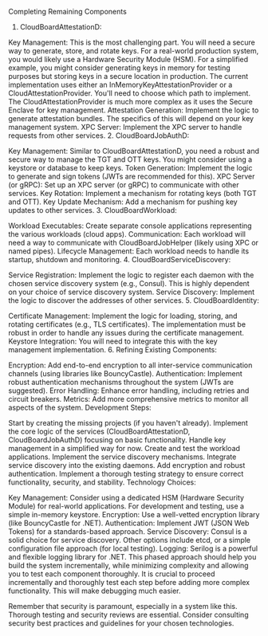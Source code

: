 Completing Remaining Components

1. CloudBoardAttestationD:

Key Management: This is the most challenging part. You will need a secure way to generate, store, and rotate keys. For a real-world production system, you would likely use a Hardware Security Module (HSM). For a simplified example, you might consider generating keys in memory for testing purposes but storing keys in a secure location in production. The current implementation uses either an InMemoryKeyAttestationProvider or a CloudAttestationProvider. You'll need to choose which path to implement. The CloudAttestationProvider is much more complex as it uses the Secure Enclave for key management.
Attestation Generation: Implement the logic to generate attestation bundles. The specifics of this will depend on your key management system.
XPC Server: Implement the XPC server to handle requests from other services.
2. CloudBoardJobAuthD:

Key Management: Similar to CloudBoardAttestationD, you need a robust and secure way to manage the TGT and OTT keys. You might consider using a keystore or database to keep keys.
Token Generation: Implement the logic to generate and sign tokens (JWTs are recommended for this).
XPC Server (or gRPC): Set up an XPC server (or gRPC) to communicate with other services.
Key Rotation: Implement a mechanism for rotating keys (both TGT and OTT).
Key Update Mechanism: Add a mechanism for pushing key updates to other services.
3. CloudBoardWorkload:

Workload Executables: Create separate console applications representing the various workloads (cloud apps).
Communication: Each workload will need a way to communicate with CloudBoardJobHelper (likely using XPC or named pipes).
Lifecycle Management: Each workload needs to handle its startup, shutdown and monitoring.
4. CloudBoardServiceDiscovery:

Service Registration: Implement the logic to register each daemon with the chosen service discovery system (e.g., Consul). This is highly dependent on your choice of service discovery system.
Service Discovery: Implement the logic to discover the addresses of other services.
5. CloudBoardIdentity:

Certificate Management: Implement the logic for loading, storing, and rotating certificates (e.g., TLS certificates). The implementation must be robust in order to handle any issues during the certificate management.
Keystore Integration: You will need to integrate this with the key management implementation.
6. Refining Existing Components:

Encryption: Add end-to-end encryption to all inter-service communication channels (using libraries like BouncyCastle).
Authentication: Implement robust authentication mechanisms throughout the system (JWTs are suggested).
Error Handling: Enhance error handling, including retries and circuit breakers.
Metrics: Add more comprehensive metrics to monitor all aspects of the system.
Development Steps:

Start by creating the missing projects (if you haven't already).
Implement the core logic of the services (CloudBoardAttestationD, CloudBoardJobAuthD) focusing on basic functionality. Handle key management in a simplified way for now.
Create and test the workload applications.
Implement the service discovery mechanisms.
Integrate service discovery into the existing daemons.
Add encryption and robust authentication.
Implement a thorough testing strategy to ensure correct functionality, security, and stability.
Technology Choices:

Key Management: Consider using a dedicated HSM (Hardware Security Module) for real-world applications. For development and testing, use a simple in-memory keystore.
Encryption: Use a well-vetted encryption library (like BouncyCastle for .NET).
Authentication: Implement JWT (JSON Web Tokens) for a standards-based approach.
Service Discovery: Consul is a solid choice for service discovery. Other options include etcd, or a simple configuration file approach (for local testing).
Logging: Serilog is a powerful and flexible logging library for .NET.
This phased approach should help you build the system incrementally, while minimizing complexity and allowing you to test each component thoroughly. It is crucial to proceed incrementally and thoroughly test each step before adding more complex functionality. This will make debugging much easier.

Remember that security is paramount, especially in a system like this. Thorough testing and security reviews are essential. Consider consulting security best practices and guidelines for your chosen technologies.